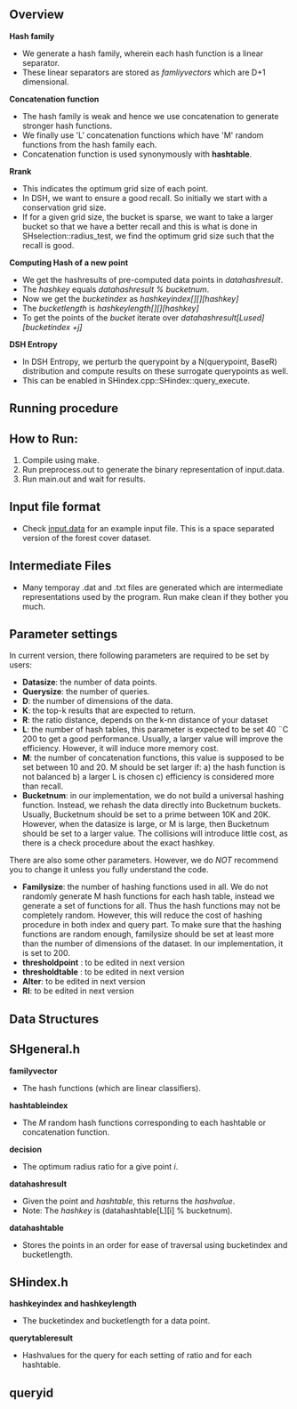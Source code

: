 Overview
--------

**Hash family**
- We generate a hash family, wherein each hash function is a linear separator.
- These linear separators are stored as *famliyvectors* which are D+1 dimensional.

**Concatenation function**
- The hash family is weak and hence we use concatenation to generate stronger hash functions.
- We finally use 'L' concatenation functions which have 'M' random functions from the hash family each.
- Concatenation function is used synonymously with **hashtable**.

**Rrank**
- This indicates the optimum grid size of each point.
- In DSH, we want to ensure a good recall. So initially we start with a conservation grid size.
- If for a given grid size, the bucket is sparse, we want to take a larger bucket so that
  we have a better recall and this is what is done in SHselection::radius_test, we find
  the optimum grid size such that the recall is good.

**Computing Hash of a new point**
- We get the hashresults of pre-computed data points in *datahashresult*.
- The *hashkey* equals *datahashresult % bucketnum*.
- Now we get the *bucketindex* as *hashkeyindex[][][hashkey]*
- The *bucketlength* is *hashkeylength[][][hashkey]*
- To get the points of the *bucket* iterate over *datahashresult[Lused][bucketindex +j]*

**DSH Entropy**
- In DSH Entropy, we perturb the querypoint by a N(querypoint, BaseR) distribution
  and compute results on these surrogate querypoints as well.
- This can be enabled in SHindex.cpp::SHindex::query_execute.

Running procedure
-----------------

## How to Run:

1. Compile using make.
2. Run preprocess.out to generate the binary representation of input.data.
3. Run main.out and wait for results.

## Input file format
- Check [input.data](tests/input.data) for an example input file. This is a space separated version
  of the forest cover dataset.

## Intermediate Files
- Many temporay .dat and .txt files are generated which are intermediate representations used by the
  program. Run make clean if they bother you much.

Parameter settings
------------------

In current version, there following parameters are required to be set by users:

- **Datasize**:  the number of data points.
- **Querysize**: the number of queries.
- **D**:  the number of dimensions of the data.
- **K**:  the top-k results that are expected to return.
- **R**:  the ratio distance, depends on the k-nn distance of your dataset
- **L**:  the number of hash tables, this parameter is expected to be set 40 ¨C 200 to get a good performance. Usually, a larger value will improve the efficiency. However, it will induce more memory cost.
- **M**: the number of concatenation functions, this value is supposed to be set between 10 and 20. M should be set larger if: a) the hash function is not balanced b) a larger L is chosen c) efficiency is considered more than recall.
- **Bucketnum**: in our implementation, we do not build a universal hashing function. Instead, we rehash the data directly into Bucketnum buckets. Usually, Bucketnum should be set to a prime between 10K and 20K. However, when the datasize is large, or M is large, then Bucketnum should be set to a larger value. The collisions will introduce little cost, as there is a check procedure about the exact hashkey.

There are also some other parameters. However, we do *NOT* recommend you to change it unless you fully understand the code.

- **Familysize**: the number of hashing functions used in all. We do not randomly generate M hash functions for each hash table, instead we generate a set of functions for all. Thus the hash functions may not be completely random. However, this will reduce the cost of hashing procedure in both index and query part. To make sure that the hashing functions are random enough, familysize should be set at least more than the number of dimensions of the dataset. In our implementation, it is set to 200.
- **thresholdpoint** : to be edited in next version
- **thresholdtable** : to be edited in next version
- **Alter**: to be edited in next version
- **RI**: to be edited in next version

Data Structures
--------------

## SHgeneral.h

**familyvector**
- The hash functions (which are linear classifiers).

**hashtableindex**
- The *M* random hash functions corresponding to each hashtable or concatenation function.

**decision**
- The optimum radius ratio for a give point *i*.

**datahashresult**
- Given the point and *hashtable*, this returns the *hashvalue*.
- Note: The *hashkey* is (datahashtable[L][i] % bucketnum).

**datahashtable**
- Stores the points in an order for ease of traversal using bucketindex and bucketlength.

## SHindex.h
**hashkeyindex and hashkeylength**
- The bucketindex and bucketlength for a data point.

**querytableresult**
- Hashvalues for the query for each setting of ratio and for each hashtable.

**queryid**
-
